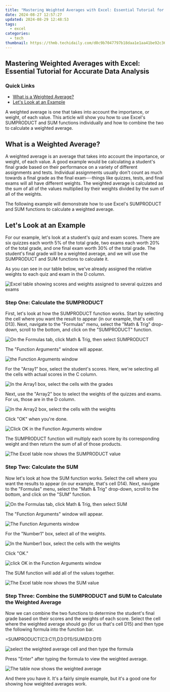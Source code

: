 ```yaml
---
title: "Mastering Weighted Averages with Excel: Essential Tutorial for Accurate Data Analysis"
date: 2024-08-27 12:57:27
updated: 2024-08-29 12:48:53
tags:
  - excel
categories:
  - tech
thumbnail: https://thmb.techidaily.com/d0c9b7047797b18daa1e1aa41be92c363eb13ba8f8bfa2b570a90a8bfa430bd1.jpg
---
```


## Mastering Weighted Averages with Excel: Essential Tutorial for Accurate Data Analysis

### Quick Links

* [What is a Weighted Average?](https://extra-guidance.techidaily.com/new-mastering-the-ritual-of-independent-instagram-sound-creation/)
* [Let's Look at an Example](https://fox-access.techidaily.com/updated-dji-drone-artistry-unlocked-first-20-free-lutts-available/)

 A weighted average is one that takes into account the importance, or weight, of each value. This article will show you how to use Excel's SUMPRODUCT and SUM functions individually and how to combine the two to calculate a weighted average.

##  What is a Weighted Average?

 A weighted average is an average that takes into account the importance, or weight, of each value. A good example would be calculating a student's final grade based on their performance on a variety of different assignments and tests. Individual assignments usually don't count as much towards a final grade as the final exam---things like quizzes, tests, and final exams will all have different weights. The weighted average is calculated as the sum of all of the values multiplied by their weights divided by the sum of all of the weights.

 The following example will demonstrate how to use Excel's SUMPRODUCT and SUM functions to calculate a weighted average.

##  Let's Look at an Example

 For our example, let's look at a student's quiz and exam scores. There are six quizzes each worth 5% of the total grade, two exams each worth 20% of the total grade, and one final exam worth 30% of the total grade. The student's final grade will be a weighted average, and we will use the SUMPRODUCT and SUM functions to calculate it.

 As you can see in our table below, we've already assigned the relative weights to each quiz and exam in the D column.

![Excel table showing scores and weights assigned to several quizzes and exams](https://static1.howtogeekimages.com/wordpress/wp-content/uploads/2019/01/excel-weighted-average-01.png) 

###  Step One: Calculate the SUMPRODUCT

 First, let's look at how the SUMPRODUCT function works. Start by selecting the cell where you want the result to appear (in our example, that's cell D13). Next, navigate to the "Formulas" menu, select the "Math & Trig" drop-down, scroll to the bottom, and click on the "SUMPRODUCT" function.

![On the Formulas tab, click Math &amp; Trig, then select SUMPRODUCT](https://static1.howtogeekimages.com/wordpress/wp-content/uploads/2019/01/excel-weighted-average-02.png) 

 The "Function Arguments" window will appear.

![the Function Arguments window](https://static1.howtogeekimages.com/wordpress/wp-content/uploads/2019/01/excel-weighted-average-03.png) 

 For the "Array1" box, select the student's scores. Here, we're selecting all the cells with actual scores in the C column.

![In the Array1 box, select the cells with the grades](https://static1.howtogeekimages.com/wordpress/wp-content/uploads/2019/01/excel-weighted-average-04.png) 

 Next, use the "Array2" box to select the weights of the quizzes and exams. For us, those are in the D column.

![In the Array2 box, select the cells with the weights](https://static1.howtogeekimages.com/wordpress/wp-content/uploads/2019/01/excel-weighted-average-05.png) 

 Click "OK" when you're done.

![Click OK in the Function Arguments window](https://static1.howtogeekimages.com/wordpress/wp-content/uploads/2019/01/excel-weighted-average-06.png) 

 The SUMPRODUCT function will multiply each score by its corresponding weight and then return the sum of all of those products.

![The Excel table now shows the SUMPRODUCT value](https://static1.howtogeekimages.com/wordpress/wp-content/uploads/2019/01/excel-weighted-average-07.png) 

###  Step Two: Calculate the SUM

 Now let's look at how the SUM function works. Select the cell where you want the results to appear (in our example, that's cell D14). Next, navigate to the "Formulas" menu, select the "Math & Trig" drop-down, scroll to the bottom, and click on the "SUM" function.

![On the Formulas tab, click Math &amp; Trig, then select SUM](https://static1.howtogeekimages.com/wordpress/wp-content/uploads/2019/01/excel-weighted-average-08.png) 

 The "Function Arguments" window will appear.

![The Function Arguments window](https://static1.howtogeekimages.com/wordpress/wp-content/uploads/2019/01/excel-weighted-average-09.png) 

 For the "Number1" box, select all of the weights.

![In the Number1 box, select the cells with the weights](https://static1.howtogeekimages.com/wordpress/wp-content/uploads/2019/01/excel-weighted-average-10.png) 

 Click "OK."

![click OK in the Function Arguments window](https://static1.howtogeekimages.com/wordpress/wp-content/uploads/2019/01/excel-weighted-average-11.png) 

 The SUM function will add all of the values together.

![The Excel table now shows the SUM value](https://static1.howtogeekimages.com/wordpress/wp-content/uploads/2019/01/excel-weighted-average-12.png) 

###  Step Three: Combine the SUMPRODUCT and SUM to Calculate the Weighted Average

 Now we can combine the two functions to determine the student's final grade based on their scores and the weights of each score. Select the cell where the weighted average should go (for us that's cell D15) and then type the following formula into the function bar.

=SUMPRODUCT(C3:C11,D3:D11)/SUM(D3:D11)

![select the weighted average cell and then type the formula](https://static1.howtogeekimages.com/wordpress/wp-content/uploads/2019/01/excel-weighted-average-13.png) 

 Press "Enter" after typing the formula to view the weighted average.

![The table now shows the weighted average](https://static1.howtogeekimages.com/wordpress/wp-content/uploads/2019/01/excel-weighted-average-14.png) 

 And there you have it. It's a fairly simple example, but it's a good one for showing how weighted averages work.

<ins class="adsbygoogle"
     style="display:block"
     data-ad-format="autorelaxed"
     data-ad-client="ca-pub-7571918770474297"
     data-ad-slot="1223367746"></ins>



<ins class="adsbygoogle"
     style="display:block"
     data-ad-client="ca-pub-7571918770474297"
     data-ad-slot="8358498916"
     data-ad-format="auto"
     data-full-width-responsive="true"></ins>
